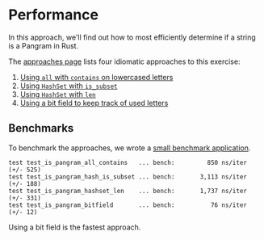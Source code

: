 # Performance

In this approach, we'll find out how to most efficiently determine if a string is a Pangram in Rust.

The [approaches page][approaches] lists four  idiomatic approaches to this exercise:

1. [Using `all` with `contains` on lowercased letters][approach-all-contains]
2. [Using `HashSet` with `is_subset`][approach-hashset-is-subset]
3. [Using `HashSet` with `len`][approach-hashset-len]
4. [Using a bit field to keep track of used letters][approach-bitfield]

## Benchmarks

To benchmark the approaches, we wrote a [small benchmark application][benchmark-application].

```
test test_is_pangram_all_contains   ... bench:         850 ns/iter (+/- 525)
test test_is_pangram_hash_is_subset ... bench:       3,113 ns/iter (+/- 188)
test test_is_pangram_hashset_len    ... bench:       1,737 ns/iter (+/- 331)
test test_is_pangram_bitfield       ... bench:          76 ns/iter (+/- 12)
```

Using a bit field is the fastest approach.

[benchmark-application]: https://github.com/exercism/rust/blob/main/exercises/practice/pangram/.articles/performance/code/main.rs
[approaches]: https://exercism.org/tracks/rust/exercises/pangram/approaches
[approach-all-contains]: https://exercism.org/tracks/rust/exercises/pangram/approaches/all-contains
[approach-hashset-is-subset]: https://exercism.org/tracks/rust/exercises/pangram/approaches/hashset-is-subset
[approach-hashset-len]: https://exercism.org/tracks/rust/exercises/pangram/approaches/hashset-len
[approach-bitfield]: https://exercism.org/tracks/rust/exercises/pangram/approaches/bitfield
